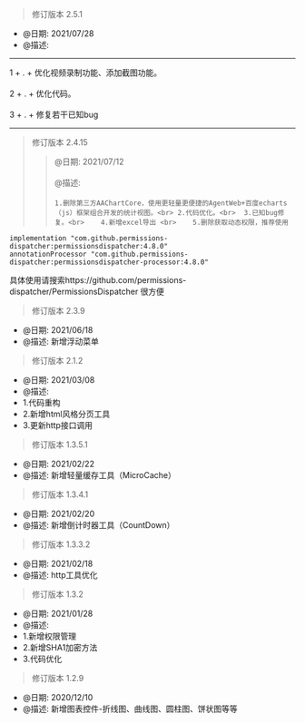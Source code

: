 > 修订版本 2.5.1
* @日期: 2021/07/28 <br>  
* @描述: <br>
*** 
  1 + . + 优化视频录制功能、添加截图功能。<br>  
  2 + . + 优化代码。<br>  
  3 + . + 修复若干已知bug
***

> 修订版本 2.4.15
>>@日期: 2021/07/12 <br>  
>>@描述: <br>  
`1.删除第三方AAChartCore，使用更轻量更便捷的AgentWeb+百度echarts（js）框架组合开发的统计视图。<br>
 2.代码优化。<br> 
 3.已知bug修复。<br>   
 4.新增excel导出 <br>   
 5.删除获取动态权限，推荐使用
`
```
implementation "com.github.permissions-dispatcher:permissionsdispatcher:4.8.0"
annotationProcessor "com.github.permissions-dispatcher:permissionsdispatcher-processor:4.8.0"
```
具体使用请搜索https://github.com/permissions-dispatcher/PermissionsDispatcher 很方便<br>  

> 修订版本 2.3.9
* @日期: 2021/06/18
* @描述: 新增浮动菜单

> 修订版本 2.1.2
* @日期: 2021/03/08
* @描述: <br>
* 1.代码重构
* 2.新增html风格分页工具
* 3.更新http接口调用

> 修订版本 1.3.5.1
* @日期: 2021/02/22
* @描述: 新增轻量缓存工具（MicroCache）

> 修订版本 1.3.4.1
* @日期: 2021/02/20
* @描述: 新增倒计时器工具（CountDown）

> 修订版本 1.3.3.2
* @日期: 2021/02/18
* @描述: http工具优化

> 修订版本 1.3.2
* @日期: 2021/01/28
* @描述: <br>  
* 1.新增权限管理<br>  
* 2.新增SHA1加密方法<br>  
* 3.代码优化

> 修订版本 1.2.9
* @日期: 2020/12/10
* @描述: 新增图表控件-折线图、曲线图、圆柱图、饼状图等等
